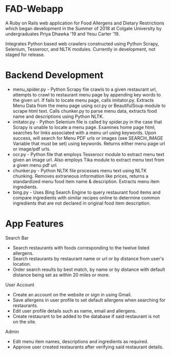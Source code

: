 # FAD-Webapp
A Ruby on Rails web application for Food Allergens and Dietary Restrictions which began development in the Summer of 2018 at Colgate University by undergraduates Priya Dhawka '19 and Yesu Carter '19.

Integrates Python based web crawlers constructed using Python Scrapy, Selenium, Tesserocr, and NLTK modules. Currently in development, not staged for release.

# Backend Development
 * menu_spider.py - Python Scrapy file crawls to a given restaurant url, attempts to crawl to restaurant menu page by appending key words to the given url. If fails to locate menu page, calls imitator.py. Extracts Menu Data from the menu page using ocr.py or BeautifulSoup module to scrape html text. Calls chunker.py to parse menu data, extracts food name and descriptions using Python NLTK.
 * imitator.py - Python Selenium file is called by spider.py in the case that Scrapy is unable to locate a menu page. Examines home page html, searches for links associated with a menu url using keywords. Upon success, will search for Menu PDF urls or images (see SEARCH_IMAGE Variable that must be set) using keywords. Returns either menu page url or image/pdf urls.
 * ocr.py - Python file that employs Tesserocr module to extract menu text given an image url. Also employs Tika module to extract menu text from a given menu pdf url.
 * chunker.py - Python NLTK file processes menu text using NLTK chunking. Removes extraneous information like prices, returns a standardized menu food item name & description. Extracts menu item ingredients.
 * bing.py - Uses Bing Search Engine to query restaurant food items and compare ingredients with similar recipes online to determine common ingredients that are not declared in original food item description.
# App Features
  Search Bar
  * Search restaurants with foods corresponding to the twelve listed allergens.
  * Search restaurants by restaurant name or url or by distance from user's location.
  * Order search results by best match, by name or by distance with default distance being set as within 20 miles or more.
    
  User Account
  * Create an account on the website or sign in using Gmail.
  * Save allergens in user profile to set default allergens when searching for restaurants.
  * Edit user profile details such as name, email and allergens.
  * Create restaurant to be added to the database if said restaurant is not on the site.
    
   Admin
  * Edit menu item names, descriptions and ingredients as required.
  * Approve user created restaurants after verifying said restaurant details.
 
   
